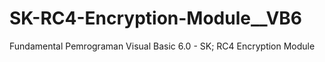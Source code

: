# SK-RC4-Encryption-Module__VB6
Fundamental Pemrograman Visual Basic 6.0 - SK; RC4 Encryption Module
